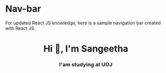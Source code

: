 # Nav-bar
For updated React JS knowledge, here is a sample navigation bar created with React JS. 
<h1 align="center">Hi 👋, I'm Sangeetha</h1>
<h3 align="center">I'am studying at UOJ</h3>

